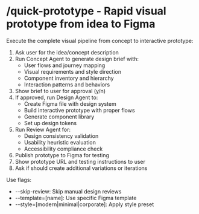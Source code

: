 # /quick-prototype - Rapid visual prototype from idea to Figma

Execute the complete visual pipeline from concept to interactive prototype:

1. Ask user for the idea/concept description
2. Run Concept Agent to generate design brief with:
   - User flows and journey mapping
   - Visual requirements and style direction
   - Component inventory and hierarchy
   - Interaction patterns and behaviors
3. Show brief to user for approval (y/n)
4. If approved, run Design Agent to:
   - Create Figma file with design system
   - Build interactive prototype with proper flows
   - Generate component library
   - Set up design tokens
5. Run Review Agent for:
   - Design consistency validation
   - Usability heuristic evaluation
   - Accessibility compliance check
6. Publish prototype to Figma for testing
7. Show prototype URL and testing instructions to user
8. Ask if should create additional variations or iterations

Use flags:
- --skip-review: Skip manual design reviews
- --template=[name]: Use specific Figma template
- --style=[modern|minimal|corporate]: Apply style preset
